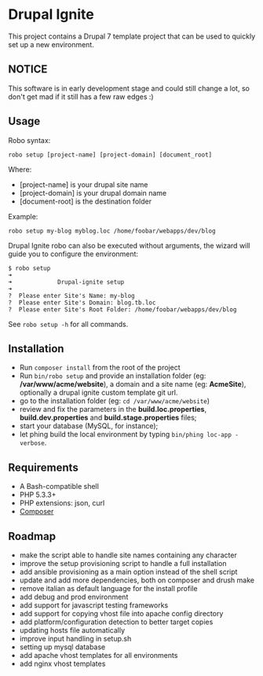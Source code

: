 Drupal Ignite
=============

This project contains a Drupal 7 template project that can be used to quickly set up a new environment.

NOTICE
------

This software is in early development stage and could still change a lot, so don't get mad if it still has a few raw edges :)

Usage
-----

Robo syntax:

```
robo setup [project-name] [project-domain] [document_root]
```

Where:
* [project-name] is your drupal site name
* [project-domain] is your drupal domain name
* [document-root] is the destination folder

Example:

```
robo setup my-blog myblog.loc /home/foobar/webapps/dev/blog
```

Drupal Ignite robo can also be executed without arguments, the wizard will guide
you to configure the environment:

```
$ robo setup
➜
➜             Drupal-ignite setup
➜
?  Please enter Site's Name: my-blog
?  Please enter Site's Domain: blog.tb.loc
?  Please enter Site's Root Folder: /home/foobar/webapps/dev/blog
```

See ```robo setup -h``` for all commands.

Installation
------------

* Run ```composer install``` from the root of the project
* Run ```bin/robo setup``` and provide an installation folder (eg: **/var/www/acme/website**), a domain and a site name (eg: **AcmeSite**), optionally a drupal ignite custom template git url.
* go to the installation folder (eg: ```cd /var/www/acme/website```)
* review and fix the parameters in the **build.loc.properties**, **build.dev.properties** and **build.stage.properties** files;
* start your database (MySQL, for instance);
* let phing build the local environment by typing ```bin/phing loc-app -verbose```.

Requirements
------------
* A Bash-compatible shell
* PHP 5.3.3+
* PHP extensions: json, curl
* [Composer](https://getcomposer.org)

Roadmap
-------

* make the script able to handle site names containing any character
* improve the setup provisioning script to handle a full installation
* add ansible provisioning as a main option instead of the shell script
* update and add more dependencies, both on composer and drush make
* remove italian as default language for the install profile
* add debug and prod environment
* add support for javascript testing frameworks
* add support for copying vhost file into apache config directory
* add platform/configuration detection to better target copies
* updating hosts file automatically
* improve input handling in setup.sh
* setting up mysql database
* add apache vhost templates for all environments
* add nginx vhost templates
